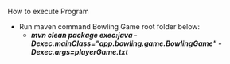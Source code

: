 How to execute Program

- Run maven command Bowling Game root folder below:
    - ***mvn clean package exec:java -Dexec.mainClass="app.bowling.game.BowlingGame" -Dexec.args=playerGame.txt***
